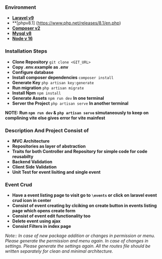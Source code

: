 ### Environment

- **[Laravel v9](https://laravel.com/docs/9.x)**
- **[phpv8.1] (https://www.php.net/releases/8.1/en.php)
- **[Composer v2](https://getcomposer.org/)**
- **[Mysql v8](https://www.mysql.com/)**
- **[Node v 16](https://nodejs.org/en/)**

### Installation Steps

- **Clone Repository** ```git clone <GIT_URL>```
- **Copy .env.example as .env**
- **Configure database**
- **Install composer dependencies** ```composer install```
- **Generate Key** ```php artisan key:generate```
- **Run migration** ```php artisan migrate``` 
- **Install Npm** ```npm install```
- **Generate Assets** ```npm run dev``` **In one terminal**
- **Server the Project** ```php artisan serve``` **In another terminal**

**NOTE: Run ```npm run dev``` & ```php artisan serve``` simutaneously to keep on complining vite else gives error for vite mainfest**


### Description And Project Consist of
- **MVC Architecture**
- **Repositories as layer of abstraction**
- **Traits for both Controller and Repository for simple code for code reusabilty**
- **Backend Validation**
- **Client Side Validation**
- **Unit Test for event lisiting and single event**

### Event Crud
- **Have a event listing page to visit go to ```\events``` or click on laravel event crud icon in center**
- **Consist of event creating by clciking on create button in events listing page which opens create form**
- **Consist of event edit functionality too**
- **Delete event using ajax**
- **Consist Filters in index page**



*Note:: In case of new package addition or changes in permission or menu. Please generate the permission and menu again.
In case of changes in settings. Please generate the settings again. All the routes file should be written separately for clean and minimal architecture.*  


